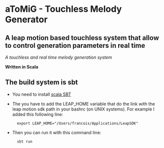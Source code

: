 aToMiG - Touchless Melody Generator
==============

A leap motion based touchless system that allow to control generation parameters in real time
--------------

*A touchless and real time melody generation system*

**Written in Scala**

## The build system is sbt

- You need to install [scala SBT](http://www.scala-sbt.org)

- The you have to add the LEAP_HOME variable that do the link with the leap motion sdk path in your bashrc (on UNIX systems). For example I added this following line:

		export LEAP_HOME="/Users/francois/Applications/LeapSDK"

- Then you can run it with this command line:

		sbt run



